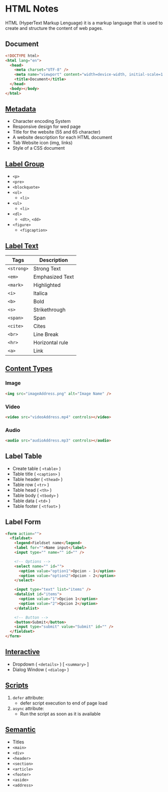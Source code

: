 # HTML Notes

HTML (HyperText Markup Lenguage) it is a markup language that is used to create and structure the content of web pages.

## Document

```html
<!DOCTYPE html>
<html lang="en">
  <head>
    <meta charset="UTF-8" />
    <meta name="viewport" content="width=device-width, initial-scale=1.0" />
    <title>Document</title>
  </head>
  <body></body>
</html>
```

## [Metadata](/HTML/Archives/metadata.html)

- Character encoding System
- Responsive design for wed page
- Title for the website (55 and 65 character)
- A website description for each HTML document
- Tab Website icon (img, links)
- Style of a CSS document

## [Label Group](/HTML/Archives/label-group.html)

- `<p>`
- `<pre>`
- `<blockquote>`
- `<ol>`
  - `<li>`
- `<ul>`
  - `<li>`
- `<dl>`
  - `<dt>`, `<dd>`
- `<figure>`
  - `<figcaption>`

## [Label Text](/HTML/Archives/label-text.html)

| Tags       | Description     |
| ---------- | --------------- |
| `<strong>` | Strong Text     |
| `<em>`     | Emphasized Text |
| `<mark>`   | Highlighted     |
| `<i>`      | Italica         |
| `<b>`      | Bold            |
| `<s>`      | Strikethrough   |
| `<span>`   | Span            |
| `<cite>`   | Cites           |
| `<br>`     | Line Break      |
| `<hr>`     | Horizontal rule |
| `<a>`      | Link            |

## [Content Types](/HTML/Archives/content-type.html)

### Image

```html
<img src="imageAddress.png" alt="Image Name" />
```

### Video

```html
<video src="videoAddress.mp4" controls></video>
```

### Audio

```html
<audio src="audioAddress.mp3" controls></audio>
```

## Label Table

- Create table ( `<table>` )
- Table title ( `<caption>` )
- Table header ( `<thead>` )
- Table row ( `<tr>` )
- Table head ( `<th>` )
- Table body ( `<tbody>` )
- Table data ( `<td>` )
- Table footer ( `<tfoot>` )

## Label Form

```html
<form action="">
  <fieldset>
    <legend>Fieldset name</legend>
    <label for="">Name input</label>
    <input type="" name="" id="" />

    <!-- Options -->
    <select name="" id="">
      <option value="option1">Opcion - 1</option>
      <option value="option2">Opcion - 2</option>
    </select>

    <input type="text" list="items" />
    <datalist id="items">
      <option value="1">Opcion 1</option>
      <option value="2">Opcion 2</option>
    </datalist>

    <!-- Button -->
    <button>Submit</button>
    <input type="submit" value="Submit" id="" />
  </fieldset>
</form>
```

## [Interactive](/HTML/Archives/interactive-tag.html)

- Dropdown ( `<details>` ) [ `<summary>` ]
- Dialog Window ( `<dialog>` )

## [Scripts](/HTML/Archives/metadata.html)

1. `defer` attribute:
   - defer script execution to end of page load
2. `async` attribute:
   - Run the script as soon as it is available

## [Semantic](/HTML/Archives/semaintic.html)

- Titles
- `<main>`
- `<div>`
- `<header>`
- `<section>`
- `<article>`
- `<footer>`
- `<aside>`
- `<address>`
